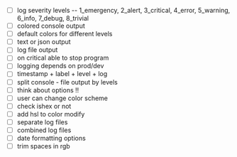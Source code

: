 - [ ] log severity levels -- 1_emergency, 2_alert, 3_critical, 4_error, 5_warning, 6_info, 7_debug, 8_trivial
- [ ] colored console output
- [ ] default colors for different levels
- [ ] text or json output
- [ ] log file output
- [ ] on critical able to stop program
- [ ] logging depends on prod/dev
- [ ] timestamp + label + level + log
- [ ] split console - file output by levels
- [ ] think about options !!
- [ ] user can change color scheme
- [ ] check ishex or not
- [ ] add hsl to color modify
- [ ] separate log files
- [ ] combined log files
- [ ] date formatting options
- [ ] trim spaces in rgb
